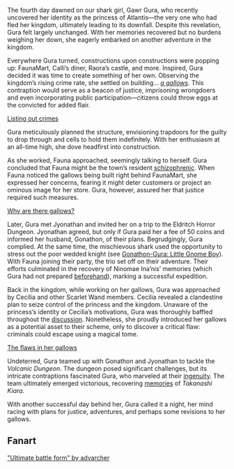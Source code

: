 The fourth day dawned on our shark girl, Gawr Gura, who recently uncovered her identity as the princess of Atlantis—the very one who had fled her kingdom, ultimately leading to its downfall. Despite this revelation, Gura felt largely unchanged. With her memories recovered but no burdens weighing her down, she eagerly embarked on another adventure in the kingdom.

Everywhere Gura turned, constructions upon constructions were popping up: FaunaMart, Calli’s diner, Raora’s castle, and more. Inspired, Gura decided it was time to create something of her own. Observing the kingdom’s rising crime rate, she settled on building… _[a gallows](https://www.youtube.com/live/72SJQRQ7qi0?feature=shared&t=665)_. This contraption would serve as a beacon of justice, imprisoning wrongdoers and even incorporating public participation—citizens could throw eggs at the convicted for added flair.

[Listing out crimes](#embed:https://www.youtube.com/live/72SJQRQ7qi0?feature=shared&t=2395)

Gura meticulously planned the structure, envisioning trapdoors for the guilty to drop through and cells to hold them indefinitely. With her enthusiasm at an all-time high, she dove headfirst into construction.

As she worked, Fauna approached, seemingly talking to herself. Gura concluded that Fauna might be the town’s resident [schizophrenic](https://www.youtube.com/live/72SJQRQ7qi0?feature=shared&t=3549). When Fauna noticed the gallows being built right behind FaunaMart, she expressed her concerns, fearing it might deter customers or project an ominous image for her store. Gura, however, assured her that justice required such measures.

[Why are there gallows?](#embed:https://www.youtube.com/live/72SJQRQ7qi0?t=4184)

Later, Gura met Jyonathan and invited her on a trip to the Eldritch Horror Dungeon. Jyonathan agreed, but only if Gura paid her a fee of 50 coins and informed her husband, Gonathon, of their plans. Begrudgingly, Gura complied. At the same time, the mischievous shark used the opportunity to stress out the poor wedded knight (see [Gonathon-Gura: Little Gnome Boy](#edge:gigi-gura)). With Fauna joining their party, the trio set off on their adventure. Their efforts culminated in the recovery of Ninomae Ina’nis’ memories (which Gura had not prepared [beforehand](https://www.youtube.com/live/72SJQRQ7qi0?feature=shared&t=7552)), marking a successful expedition.

Back in the kingdom, while working on her gallows, Gura was approached by Cecilia and other Scarlet Wand members. Cecilia revealed a clandestine plan to seize control of the princess and the kingdom. Unaware of the princess’s identity or Cecilia’s motivations, Gura was thoroughly baffled throughout the [discussion](https://www.youtube.com/live/72SJQRQ7qi0?feature=shared&t=11248). Nonetheless, she proudly introduced her gallows as a potential asset to their scheme, only to discover a critical flaw: criminals could escape using a magical tome.

[The flaws in her gallows](#embed:https://www.youtube.com/live/72SJQRQ7qi0?t=11368)

Undeterred, Gura teamed up with Gonathon and Jyonathan to tackle the _Volcanic Dungeon_. The dungeon posed significant challenges, but its intricate contraptions fascinated Gura, who marveled at their [ingenuity](https://www.youtube.com/live/72SJQRQ7qi0?feature=shared&t=15828). The team ultimately emerged victorious, recovering [memories](https://www.youtube.com/live/72SJQRQ7qi0?feature=shared&t=16175) of _Takanashi Kiara_.

With another successful day behind her, Gura called it a night, her mind racing with plans for justice, adventures, and perhaps some revisions to her gallows.

## Fanart

["Ultimate battle form" by advarcher](https://x.com/Anonamos_701/status/1831053964131140033)
